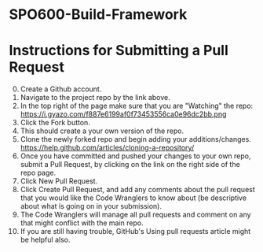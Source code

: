 # SPO600-Build-Framework

# Instructions for Submitting a Pull Request
0. Create a Github account.
0. Navigate to the project repo by the link above.
0. In the top right of the page make sure that you are "Watching" the repo: https://i.gyazo.com/f887e6199af0f73453556ca0e96dc2bb.png
0. Click the Fork button.
0. This should create a your own version of the repo.
0. Clone the newly forked repo and begin adding your additions/changes. https://help.github.com/articles/cloning-a-repository/
0. Once you have committed and pushed your changes to your own repo, submit a Pull Request, by clicking on the link on the right side of the repo page.
0. Click New Pull Request.
0. Click Create Pull Request, and add any comments about the pull request that you would like the Code Wranglers to know about (be descriptive about what is going on in your submission).
0. The Code Wranglers will manage all pull requests and comment on any that might conflict with the main repo.
0. If you are still having trouble, GitHub's Using pull requests article might be helpful also.
